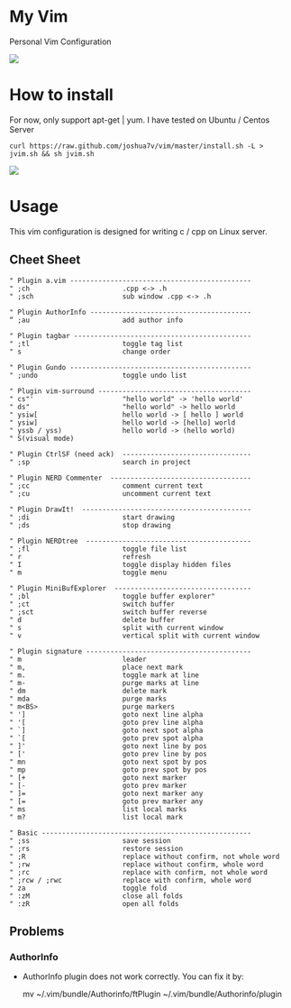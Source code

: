 # My Vim

Personal Vim Configuration

![](http://7xjjcp.com1.z0.glb.clouddn.com/github_vim-screenshot.png)

# How to install

For now, only support apt-get | yum. I have tested on Ubuntu / Centos Server

    curl https://raw.github.com/joshua7v/vim/master/install.sh -L > jvim.sh && sh jvim.sh

![](http://7xjjcp.com1.z0.glb.clouddn.com/github_vim-install.png)

# Usage

This vim configuration is designed for writing c / cpp on Linux server.

## Cheet Sheet

```vimscript
" Plugin a.vim ---------------------------------------------
" ;ch                       .cpp <-> .h
" ;sch                      sub window .cpp <-> .h

" Plugin AuthorInfo ----------------------------------------
“ ;au                       add author info

" Plugin tagbar --------------------------------------------
" ;tl                       toggle tag list
" s                         change order

" Plugin Gundo ---------------------------------------------
" ;undo                     toggle undo list

" Plugin vim-surround --------------------------------------
" cs"'                      "hello world" -> 'hello world'
" ds"                       "hello world" -> hello world
" ysiw[                     hello world -> [ hello ] world
" ysiw]                     hello world -> [hello] world
" yssb / yss)               hello world -> (hello world)
" S(visual mode)

" Plugin CtrlSF (need ack)  --------------------------------
" ;sp                       search in project

" Plugin NERD Commenter  -----------------------------------
" ;cc                       comment current text
" ;cu                       uncomment current text

" Plugin DrawIt!  ------------------------------------------
" ;di                       start drawing
" ;ds                       stop drawing

" Plugin NERDtree  -----------------------------------------
" ;fl                       toggle file list
" r                         refresh
" I                         toggle display hidden files
" m                         toggle menu

" Plugin MiniBufExplorer  ----------------------------------
" ;bl                       toggle buffer explorer"
" ;ct                       switch buffer
" ;sct                      switch buffer reverse
" d                         delete buffer
" s                         split with current window
" v                         vertical split with current window

" Plugin signature -----------------------------------------
" m                         leader
" m,                        place next mark
" m.                        toggle mark at line
" m-                        purge marks at line
" dm                        delete mark
" mda                       purge marks
" m<BS>                     purge markers
" ']                        goto next line alpha
" '[                        goto prev line alpha
" `]                        goto next spot alpha
" `[                        goto prev spot alpha
" ]'                        goto next line by pos
" ['                        goto prev line by pos
" mn                        goto next spot by pos
" mp                        goto prev spot by pos
" [+                        goto next marker
" [-                        goto prev marker
" ]=                        goto next marker any
" [=                        goto prev marker any
" ms                        list local marks
" m?                        list local mark

" Basic ----------------------------------------------------
" ;ss                       save session
" ;rs                       restore session
" ;R                        replace without confirm, not whole word
" ;rw                       replace without confirm, whole word
" ;rc                       replace with confirm, not whole word
" ;rcw / ;rwc               replace with confirm, whole word
" za                        toggle fold
" :zM                       close all folds
" :zR                       open all folds
```

## Problems

### AuthorInfo

- AuthorInfo plugin does not work correctly. You can fix it by:

    mv ~/.vim/bundle/Authorinfo/ftPlugin ~/.vim/bundle/Authorinfo/plugin

